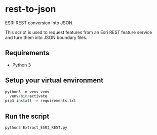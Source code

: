 # rest-to-json

ESRI REST conversion into JSON.

This script is used to request features from an Esri REST feature service and turn them into JSON boundary files.

## Requirements

* Python 3

## Setup your virtual environment

```python
python3 -m venv venv
. venv/bin/activate
pip3 install -r requirements.txt
```

## Run the script

```python
python3 Extract_ESRI_REST.py
```
